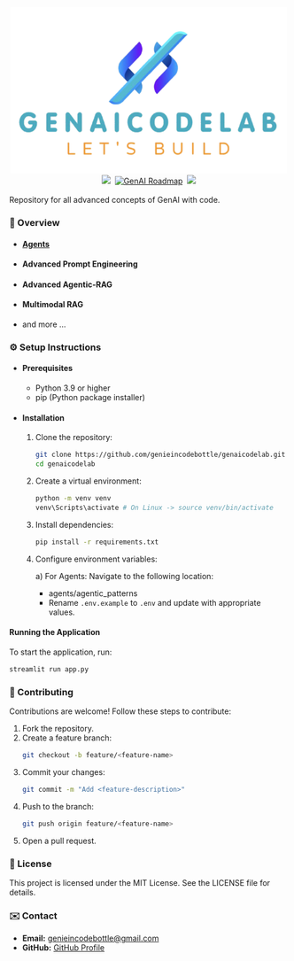<div align="center">
   <img src="static/images/logo.png" alt="Agents" width="500" height="300"/>
</div>

<div align="center">
    <a target="_blank" href="https://www.youtube.com/@genieincodebottle"><img src="https://img.shields.io/badge/YouTube-@genieincodebottle-blue"></a>&nbsp;
    <a href="https://github.com/genieincodebottle/generative-ai/blob/main/GenAI_Roadmap.md""><img src="https://img.shields.io/badge/GenAI Roadmap-181717?style=flat&logo=github&logoColor=white" alt="GenAI Roadmap"></a>&nbsp;
    <a target="_blank" href="https://www.instagram.com/genieincodebottle/"><img src="https://img.shields.io/badge/@genieincodebottle-C13584?style=flat&labelColor=C13584&logo=instagram&logoColor=white&link=https://www.instagram.com/eduardopiresbr/"></a>
</div>

<br>
Repository for all advanced concepts of GenAI with code.

### 🌟 Overview

- #### [Agents](./agents/) 
- #### Advanced Prompt Engineering
- #### Advanced Agentic-RAG
- #### Multimodal RAG
- and more ...

### ⚙️ Setup Instructions

- #### Prerequisites
   - Python 3.9 or higher
   - pip (Python package installer)

- #### Installation
   1. Clone the repository:
      ```bash
      git clone https://github.com/genieincodebottle/genaicodelab.git
      cd genaicodelab
      ```
   2. Create a virtual environment:
      ```bash
      python -m venv venv
      venv\Scripts\activate # On Linux -> source venv/bin/activate
      ```
   3. Install dependencies:
      ```bash
      pip install -r requirements.txt
      ```
   4. Configure environment variables:

      a) For Agents: Navigate to the following location:
         - agents/agentic_patterns
         - Rename `.env.example` to `.env` and update with appropriate values.

#### Running the Application
To start the application, run:
```bash
streamlit run app.py
```
### 🤝 Contributing
Contributions are welcome! Follow these steps to contribute:
1. Fork the repository.
2. Create a feature branch:
   ```bash
   git checkout -b feature/<feature-name>
   ```
3. Commit your changes:
   ```bash
   git commit -m "Add <feature-description>"
   ```
4. Push to the branch:
   ```bash
   git push origin feature/<feature-name>
   ```
5. Open a pull request.

### 📜 License
This project is licensed under the MIT License. See the LICENSE file for details.

### ✉️ Contact
- **Email:** genieincodebottle@gmail.com
- **GitHub:** [GitHub Profile](https://github.com/genieincodebottle)
